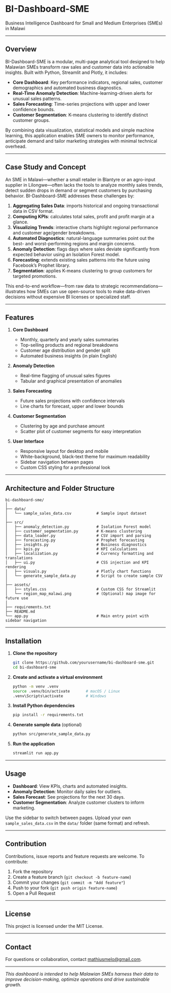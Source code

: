 # BI-Dashboard-SME

Business Intelligence Dashboard for Small and Medium Enterprises (SMEs) in Malawi

---

## Overview

BI-Dashboard-SME is a modular, multi-page analytical tool designed to help Malawian SMEs transform raw sales and customer data into actionable insights. Built with Python, Streamlit and Plotly, it includes:

* **Core Dashboard**: Key performance indicators, regional sales, customer demographics and automated business diagnostics.
* **Real-Time Anomaly Detection**: Machine-learning-driven alerts for unusual sales patterns.
* **Sales Forecasting**: Time-series projections with upper and lower confidence bounds.
* **Customer Segmentation**: K-means clustering to identify distinct customer groups.

By combining data visualization, statistical models and simple machine learning, this application enables SME owners to monitor performance, anticipate demand and tailor marketing strategies with minimal technical overhead.

---

## Case Study and Concept

An SME in Malawi—whether a small retailer in Blantyre or an agro-input supplier in Lilongwe—often lacks the tools to analyze monthly sales trends, detect sudden drops in demand or segment customers by purchasing behavior. BI-Dashboard-SME addresses these challenges by:

1. **Aggregating Sales Data**: imports historical and ongoing transactional data in CSV format.
2. **Computing KPIs**: calculates total sales, profit and profit margin at a glance.
3. **Visualizing Trends**: interactive charts highlight regional performance and customer age/gender breakdowns.
4. **Automated Diagnostics**: natural-language summaries point out the best- and worst-performing regions and margin concerns.
5. **Anomaly Detection**: flags days where sales deviate significantly from expected behavior using an Isolation Forest model.
6. **Forecasting**: extends existing sales patterns into the future using Facebook’s Prophet library.
7. **Segmentation**: applies K-means clustering to group customers for targeted promotions.

This end-to-end workflow—from raw data to strategic recommendations—illustrates how SMEs can use open-source tools to make data-driven decisions without expensive BI licenses or specialized staff.

---

## Features

1. **Core Dashboard**

   * Monthly, quarterly and yearly sales summaries
   * Top-selling products and regional breakdowns
   * Customer age distribution and gender split
   * Automated business insights (in plain English)

2. **Anomaly Detection**

   * Real-time flagging of unusual sales figures
   * Tabular and graphical presentation of anomalies

3. **Sales Forecasting**

   * Future sales projections with confidence intervals
   * Line charts for forecast, upper and lower bounds

4. **Customer Segmentation**

   * Clustering by age and purchase amount
   * Scatter plot of customer segments for easy interpretation

5. **User Interface**

   * Responsive layout for desktop and mobile
   * White-background, black-text theme for maximum readability
   * Sidebar navigation between pages
   * Custom CSS styling for a professional look

---

## Architecture and Folder Structure

```
bi-dashboard-sme/
│
├── data/
│   └── sample_sales_data.csv           # Sample input dataset
│
├── src/
│   ├── anomaly_detection.py            # Isolation Forest model
│   ├── customer_segmentation.py        # K-means clustering
│   ├── data_loader.py                  # CSV import and parsing
│   ├── forecasting.py                  # Prophet forecasting
│   ├── insights.py                     # Business diagnostics
│   ├── kpis.py                         # KPI calculations
│   ├── localization.py                 # Currency formatting and translations
│   ├── ui.py                           # CSS injection and KPI rendering
│   ├── visuals.py                      # Plotly chart functions
│   └── generate_sample_data.py         # Script to create sample CSV
│
├── assets/
│   ├── styles.css                      # Custom CSS for Streamlit
│   └── region_map_malawi.png           # (Optional) map image for future use
│
├── requirements.txt
├── README.md
└── app.py                              # Main entry point with sidebar navigation
```

---

## Installation

1. **Clone the repository**

   ```bash
   git clone https://github.com/yourusername/bi-dashboard-sme.git
   cd bi-dashboard-sme
   ```

2. **Create and activate a virtual environment**

   ```bash
   python -m venv .venv
   source .venv/bin/activate       # macOS / Linux
   .venv\Scripts\activate          # Windows
   ```

3. **Install Python dependencies**

   ```bash
   pip install -r requirements.txt
   ```

4. **Generate sample data** (optional)

   ```bash
   python src/generate_sample_data.py
   ```

5. **Run the application**

   ```bash
   streamlit run app.py
   ```

---

## Usage

* **Dashboard**: View KPIs, charts and automated insights.
* **Anomaly Detection**: Monitor daily sales for outliers.
* **Sales Forecast**: See projections for the next 30 days.
* **Customer Segmentation**: Analyze customer clusters to inform marketing.

Use the sidebar to switch between pages. Upload your own `sample_sales_data.csv` in the `data/` folder (same format) and refresh.

---

## Contribution

Contributions, issue reports and feature requests are welcome. To contribute:

1. Fork the repository
2. Create a feature branch (`git checkout -b feature-name`)
3. Commit your changes (`git commit -m "Add feature"`)
4. Push to your fork (`git push origin feature-name`)
5. Open a Pull Request

---

## License

This project is licensed under the MIT License.

---

## Contact

For questions or collaboration, contact [mathiusmelo@gmail.com](mailto:mathiusmelo@gmail.com).

---

*This dashboard is intended to help Malawian SMEs harness their data to improve decision-making, optimize operations and drive sustainable growth.*
